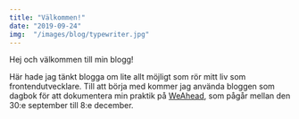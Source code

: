 ```yaml
---
title: "Välkommen!"
date: "2019-09-24"
img:  "/images/blog/typewriter.jpg"
---
```


Hej och välkommen till min blogg!

Här hade jag tänkt blogga om lite allt möjligt som rör mitt liv som frontendutvecklare.
Till att börja med kommer jag använda bloggen som dagbok för att dokumentera min praktik 
på <a href="https://www.weahead.se" target="_blank">WeAhead</a>, som pågår mellan den 30:e september till 8:e december.